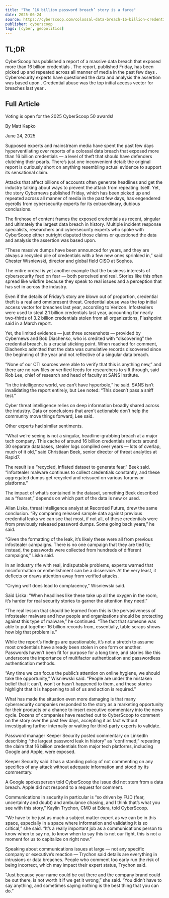 ```yaml
---
title: "The ‘16 billion password breach’ story is a farce"
date: 2025-06-24
source: https://cyberscoop.com/colossal-data-breach-16-billion-credentials-no-evidence-media-exaggeration/
publisher: cyberscoop
tags: [cyber, geopolitics]
---
```


## TL;DR

 CyberScoop has published a report of a massive data breach that exposed more than 16 billion credentials . The report, published Friday, has been picked up and repeated across all manner of media in the past few days . Cybersecurity experts have questioned the data and analysis the assertion was based upon . Credential abuse was the top initial access vector for breaches last year .

## Full Article

Voting is open for the 2025 CyberScoop 50 awards!

By
Matt Kapko

June 24, 2025

Supposed experts and mainstream media have spent the past few days hyperventilating over reports of a colossal data breach that exposed more than 16 billion credentials — a level of theft that should have defenders clutching their pearls. There’s just one inconvenient detail: the original report is curiously short on anything resembling actual evidence to support its sensational claim.

Attacks that affect billions of accounts often generate headlines and get the industry talking about ways to prevent the attack from repeating itself. Yet, the story Cybernews published Friday, which has been picked up and repeated across all manner of media in the past few days, has engendered eyerolls from cybersecurity experts for its extraordinary, dubious conclusions.

The firehose of content frames the exposed credentials as recent, singular and ultimately the largest data breach in history. Multiple incident response specialists, researchers and cybersecurity experts who spoke with CyberScoop either outright disputed those claims or questioned the data and analysis the assertion was based upon.

“These massive dumps have been announced for years, and they are always a recycled pile of credentials with a few new ones sprinkled in,” said Chester Wisniewski, director and global field CISO at Sophos.

The entire ordeal is yet another example that the business interests of cybersecurity feed on fear — both perceived and real. Stories like this often spread like wildfire because they speak to real issues and a perception that has set in across the industry.

Even if the details of Friday’s story are blown out of proportion, credential theft is a real and omnipresent threat. Credential abuse was the top initial access vector for breaches last year, according to Verizon. Infostealers were used to steal 2.1 billion credentials last year, accounting for nearly two-thirds of 3.2 billion credentials stolen from all organizations, Flashpoint said in a March report.

Yet, the limited evidence — just three screenshots — provided by Cybernews and Bob Diachenko, who is credited with “discovering” the credential breach, is a crucial sticking point. When reached for comment, Diachenko admitted that the data was cumulative records discovered since the beginning of the year and not reflective of a singular data breach.

“None of our CTI sources were able to verify that this is anything new,” and there are no raw files or verified feeds for researchers to sift through, said Rob Lee, chief of research and head of faculty at SANS Institute.

“In the intelligence world, we can’t have hyperbole,” he said. SANS isn’t invalidating the report entirely, but Lee noted: “This doesn’t pass a sniff test.”

Cyber threat intelligence relies on deep information broadly shared across the industry. Data or conclusions that aren’t actionable don’t help the community move things forward, Lee said.

Other experts had similar sentiments.

“What we’re seeing is not a singular, headline-grabbing breach at a major tech company. This cache of around 16 billion credentials reflects around 30 separate databases, stealer logs compiled over years — lots of overlap, much of it old,” said Christiaan Beek, senior director of threat analytics at Rapid7.

The result is a “recycled, inflated dataset to generate fear,” Beek said. “Infostealer malware continues to collect credentials constantly, and these aggregated dumps get recycled and reissued on various forums or platforms.”

The impact of what’s contained in the dataset, something Beek described as a “fearset,” depends on which part of the data is new or used.

Allan Liska, threat intelligence analyst at Recorded Future, drew the same conclusion. “By comparing released sample data against previous credential leaks we can see that most, if not all, of these credentials were from previously released password dumps. Some going back years,” he said.

“Given the formatting of the leak, it’s likely these were all from previous infostealer campaigns. There is no one campaign that they are tied to; instead, the passwords were collected from hundreds of different campaigns,” Liska said.

In an industry rife with real, indisputable problems, experts warned that misinformation or embellishment can be a disservice. At the very least, it deflects or draws attention away from verified attacks.

“Crying wolf does lead to complacency,” Wisniewski said.

Said Liska: “When headlines like these take up all the oxygen in the room, it’s harder for real security stories to garner the attention they need.”

“The real lesson that should be learned from this is the pervasiveness of infostealer malware and how people and organizations should be protecting against this type of malware,” he continued. “The fact that someone was able to put together 16 billion records from, essentially, table scraps shows how big that problem is.”

While the report’s findings are questionable, it’s not a stretch to assume most credentials have already been stolen in one form or another. Passwords haven’t been fit for purpose for a long time, and stories like this underscore the importance of multifactor authentication and passwordless authentication methods.

“Any time we can focus the public’s attention on online hygiene, we should take the opportunity,” Wisniewski said. “People are under the mistaken belief that it can’t, won’t or hasn’t happened to them, and these stories highlight that it is happening to all of us and action is required.”

What has made the situation even more damaging is that many cybersecurity companies responded to the story as a marketing opportunity for their products or a chance to insert executive commentary into the news cycle. Dozens of companies have reached out to CyberScoop to comment on the story over the past few days, accepting it as fact without investigating further internally or waiting for third-party experts to validate.

Password manager Keeper Security posted commentary on LinkedIn describing “the largest password leak in history” as “confirmed,” repeating the claim that 16 billion credentials from major tech platforms, including Google and Apple, were exposed.

Keeper Security said it has a standing policy of not commenting on any specifics of any attack without adequate information and stood by its commentary.

A Google spokesperson told CyberScoop the issue did not stem from a data breach. Apple did not respond to a request for comment.

Communications in security in particular is “so driven by FUD (fear, uncertainty and doubt) and ambulance chasing, and I think that’s what you see with this story,” Kaylin Trychon, CMO at Edera, told CyberScoop.

“We have to be just as much a subject matter expert as we can be in this space, especially in a space where information and validating it is so critical,” she said. “It’s a really important job as a communications person to know when to say no, to know when to say this is not our fight, this is not a moment for us to capitalize on right now.”

Speaking about communications issues at large — not any specific company or executive’s reaction — Trychon said details are everything in intrusions or data breaches. People who comment too early run the risk of being incorrect, which may impact their expert status, Trychon said.

“Just because your name could be out there and the company brand could be out there, is not worth it if we get it wrong,” she said. “You didn’t have to say anything, and sometimes saying nothing is the best thing that you can do.”